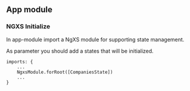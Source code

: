 ## App module

### NGXS Initialize

In app-module import a NgXS module for supporting state management.

As parameter you should add a states that will be initialized.

```
imports: {
    ...
    NgxsModule.forRoot([CompaniesState])
    ...
}
```